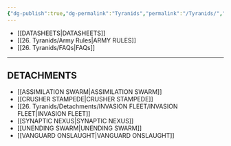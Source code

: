 ```yaml
---
{"dg-publish":true,"dg-permalink":"Tyranids","permalink":"/Tyranids/","contentClasses":"menu","created":"2023-12-13T16:11:58.145+07:00","updated":"2023-12-16T04:22:10.438+07:00"}
---
```


- [[DATASHEETS\|DATASHEETS]]
- [[26. Tyranids/Army Rules\|ARMY RULES]]
- [[26. Tyranids/FAQs\|FAQs]]

***

## DETACHMENTS

- [[ASSIMILATION SWARM\|ASSIMILATION SWARM]]
- [[CRUSHER STAMPEDE\|CRUSHER STAMPEDE]]
- [[26. Tyranids/Detachments/INVASION FLEET/INVASION FLEET\|INVASION FLEET]]
- [[SYNAPTIC NEXUS\|SYNAPTIC NEXUS]]
- [[UNENDING SWARM\|UNENDING SWARM]]
- [[VANGUARD ONSLAUGHT\|VANGUARD ONSLAUGHT]]